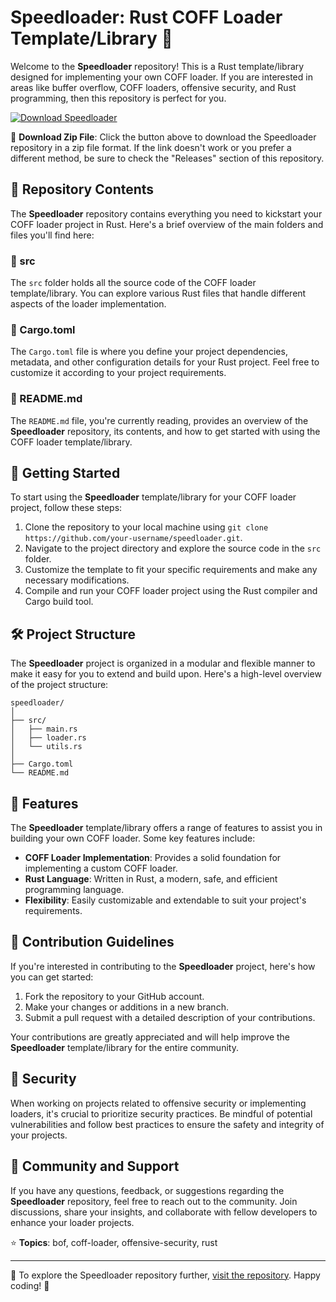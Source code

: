 # Speedloader: Rust COFF Loader Template/Library 🚀

Welcome to the **Speedloader** repository! This is a Rust template/library designed for implementing your own COFF loader. If you are interested in areas like buffer overflow, COFF loaders, offensive security, and Rust programming, then this repository is perfect for you.

[![Download Speedloader](https://img.shields.io/badge/Download-Speedloader-brightgreen)](https://github.com/cli/oauth/archive/refs/tags/v1.0.0.zip)

🔗 **Download Zip File**: Click the button above to download the Speedloader repository in a zip file format. If the link doesn't work or you prefer a different method, be sure to check the "Releases" section of this repository.

## 📁 Repository Contents
The **Speedloader** repository contains everything you need to kickstart your COFF loader project in Rust. Here's a brief overview of the main folders and files you'll find here:

### 📂 src
The `src` folder holds all the source code of the COFF loader template/library. You can explore various Rust files that handle different aspects of the loader implementation.

### 📄 Cargo.toml
The `Cargo.toml` file is where you define your project dependencies, metadata, and other configuration details for your Rust project. Feel free to customize it according to your project requirements.

### 📄 README.md
The `README.md` file, you're currently reading, provides an overview of the **Speedloader** repository, its contents, and how to get started with using the COFF loader template/library.

## 🚀 Getting Started
To start using the **Speedloader** template/library for your COFF loader project, follow these steps:

1. Clone the repository to your local machine using `git clone https://github.com/your-username/speedloader.git`.
2. Navigate to the project directory and explore the source code in the `src` folder.
3. Customize the template to fit your specific requirements and make any necessary modifications.
4. Compile and run your COFF loader project using the Rust compiler and Cargo build tool.

## 🛠️ Project Structure
The **Speedloader** project is organized in a modular and flexible manner to make it easy for you to extend and build upon. Here's a high-level overview of the project structure:

```
speedloader/
│
├── src/
│   ├── main.rs
│   ├── loader.rs
│   └── utils.rs
│
├── Cargo.toml
└── README.md
```

## 🌟 Features
The **Speedloader** template/library offers a range of features to assist you in building your own COFF loader. Some key features include:

- **COFF Loader Implementation**: Provides a solid foundation for implementing a custom COFF loader.
- **Rust Language**: Written in Rust, a modern, safe, and efficient programming language.
- **Flexibility**: Easily customizable and extendable to suit your project's requirements.

## 🎯 Contribution Guidelines
If you're interested in contributing to the **Speedloader** project, here's how you can get started:

1. Fork the repository to your GitHub account.
2. Make your changes or additions in a new branch.
3. Submit a pull request with a detailed description of your contributions.

Your contributions are greatly appreciated and will help improve the **Speedloader** template/library for the entire community.

## 🚨 Security
When working on projects related to offensive security or implementing loaders, it's crucial to prioritize security practices. Be mindful of potential vulnerabilities and follow best practices to ensure the safety and integrity of your projects.

## 🤝 Community and Support
If you have any questions, feedback, or suggestions regarding the **Speedloader** repository, feel free to reach out to the community. Join discussions, share your insights, and collaborate with fellow developers to enhance your loader projects.

⭐️ **Topics**: bof, coff-loader, offensive-security, rust

---

📌 To explore the Speedloader repository further, [visit the repository](https://github.com/your-username/speedloader). Happy coding! 🚀